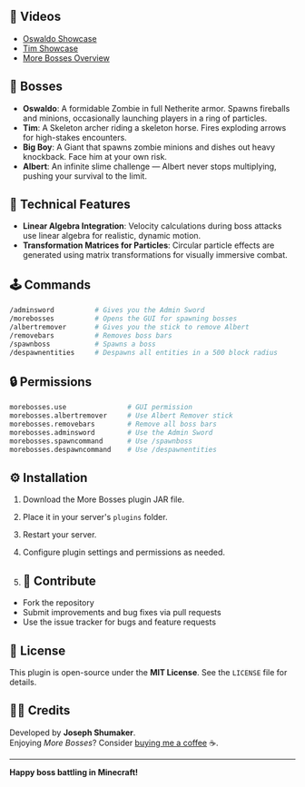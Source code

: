 ## 🎥 Videos

- [Oswaldo Showcase](https://www.youtube.com/watch?v=f3znyvnmU6U)
- [Tim Showcase](https://www.youtube.com/watch?v=3q7dWqC2ZQw)
- [More Bosses Overview](https://www.youtube.com/watch?v=vrI8A1GO44M)

## 🧟 Bosses

- **Oswaldo**: A formidable Zombie in full Netherite armor. Spawns fireballs and minions, occasionally launching players in a ring of particles.
- **Tim**: A Skeleton archer riding a skeleton horse. Fires exploding arrows for high-stakes encounters.
- **Big Boy**: A Giant that spawns zombie minions and dishes out heavy knockback. Face him at your own risk.
- **Albert**: An infinite slime challenge — Albert never stops multiplying, pushing your survival to the limit.

## 📐 Technical Features

- **Linear Algebra Integration**: Velocity calculations during boss attacks use linear algebra for realistic, dynamic motion.
- **Transformation Matrices for Particles**: Circular particle effects are generated using matrix transformations for visually immersive combat.

## 🕹️ Commands

```bash
/adminsword          # Gives you the Admin Sword
/morebosses          # Opens the GUI for spawning bosses
/albertremover       # Gives you the stick to remove Albert
/removebars          # Removes boss bars
/spawnboss           # Spawns a boss
/despawnentities     # Despawns all entities in a 500 block radius
```

## 🔒 Permissions

```bash
morebosses.use               # GUI permission
morebosses.albertremover     # Use Albert Remover stick
morebosses.removebars        # Remove all boss bars
morebosses.adminsword        # Use the Admin Sword
morebosses.spawncommand      # Use /spawnboss
morebosses.despawncommand    # Use /despawnentities
```

## ⚙️ Installation

1. Download the More Bosses plugin JAR file.
2. Place it in your server's `plugins` folder.
3. Restart your server.
4. Configure plugin settings and permissions as needed.

5. ## 🤝 Contribute

- Fork the repository
- Submit improvements and bug fixes via pull requests
- Use the issue tracker for bugs and feature requests

## 📄 License

This plugin is open-source under the **MIT License**. See the `LICENSE` file for details.

## 👨‍💻 Credits

Developed by **Joseph Shumaker**.  
Enjoying *More Bosses*? Consider [buying me a coffee](https://www.buymeacoffee.com/) ☕.

---

**Happy boss battling in Minecraft!**

